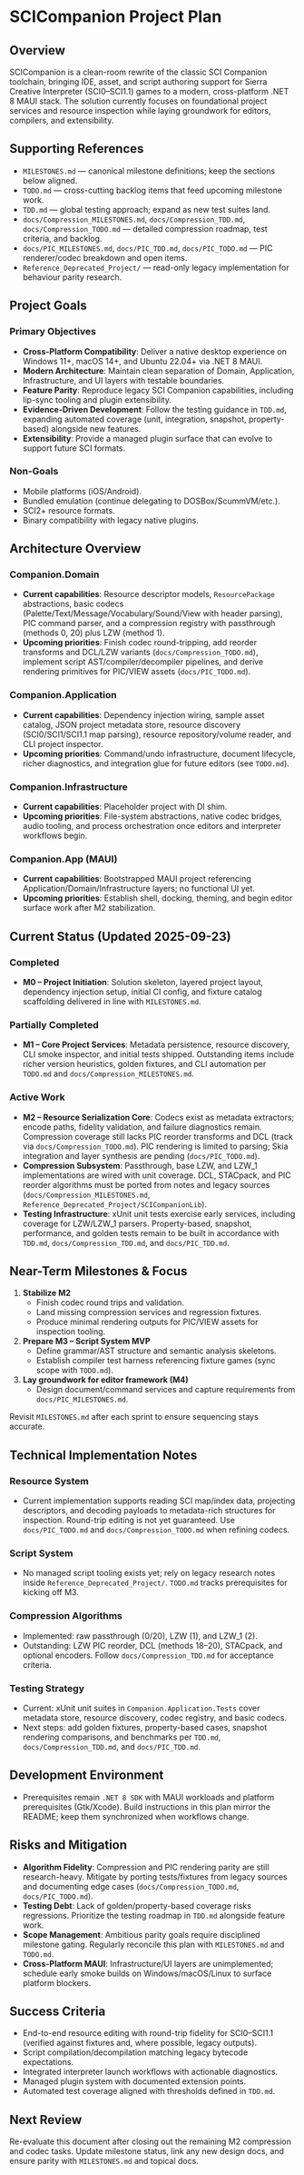# SCICompanion Project Plan

## Overview

SCICompanion is a clean-room rewrite of the classic SCI Companion toolchain, bringing IDE, asset, and script authoring support for Sierra Creative Interpreter (SCI0–SCI1.1) games to a modern, cross-platform .NET 8 MAUI stack. The solution currently focuses on foundational project services and resource inspection while laying groundwork for editors, compilers, and extensibility.

## Supporting References
- `MILESTONES.md` — canonical milestone definitions; keep the sections below aligned.
- `TODO.md` — cross-cutting backlog items that feed upcoming milestone work.
- `TDD.md` — global testing approach; expand as new test suites land.
- `docs/Compression_MILESTONES.md`, `docs/Compression_TDD.md`, `docs/Compression_TODO.md` — detailed compression roadmap, test criteria, and backlog.
- `docs/PIC_MILESTONES.md`, `docs/PIC_TDD.md`, `docs/PIC_TODO.md` — PIC renderer/codec breakdown and open items.
- `Reference_Deprecated_Project/` — read-only legacy implementation for behaviour parity research.

## Project Goals

### Primary Objectives
- **Cross-Platform Compatibility**: Deliver a native desktop experience on Windows 11+, macOS 14+, and Ubuntu 22.04+ via .NET 8 MAUI.
- **Modern Architecture**: Maintain clean separation of Domain, Application, Infrastructure, and UI layers with testable boundaries.
- **Feature Parity**: Reproduce legacy SCI Companion capabilities, including lip-sync tooling and plugin extensibility.
- **Evidence-Driven Development**: Follow the testing guidance in `TDD.md`, expanding automated coverage (unit, integration, snapshot, property-based) alongside new features.
- **Extensibility**: Provide a managed plugin surface that can evolve to support future SCI formats.

### Non-Goals
- Mobile platforms (iOS/Android).
- Bundled emulation (continue delegating to DOSBox/ScummVM/etc.).
- SCI2+ resource formats.
- Binary compatibility with legacy native plugins.

## Architecture Overview

### Companion.Domain
- **Current capabilities**: Resource descriptor models, `ResourcePackage` abstractions, basic codecs (Palette/Text/Message/Vocabulary/Sound/View with header parsing), PIC command parser, and a compression registry with passthrough (methods 0, 20) plus LZW (method 1).
- **Upcoming priorities**: Finish codec round-tripping, add reorder transforms and DCL/LZW variants (`docs/Compression_TODO.md`), implement script AST/compiler/decompiler pipelines, and derive rendering primitives for PIC/VIEW assets (`docs/PIC_TODO.md`).

### Companion.Application
- **Current capabilities**: Dependency injection wiring, sample asset catalog, JSON project metadata store, resource discovery (SCI0/SCI1/SCI1.1 map parsing), resource repository/volume reader, and CLI project inspector.
- **Upcoming priorities**: Command/undo infrastructure, document lifecycle, richer diagnostics, and integration glue for future editors (see `TODO.md`).

### Companion.Infrastructure
- **Current capabilities**: Placeholder project with DI shim.
- **Upcoming priorities**: File-system abstractions, native codec bridges, audio tooling, and process orchestration once editors and interpreter workflows begin.

### Companion.App (MAUI)
- **Current capabilities**: Bootstrapped MAUI project referencing Application/Domain/Infrastructure layers; no functional UI yet.
- **Upcoming priorities**: Establish shell, docking, theming, and begin editor surface work after M2 stabilization.

## Current Status (Updated 2025-09-23)

### Completed
- **M0 – Project Initiation**: Solution skeleton, layered project layout, dependency injection setup, initial CI config, and fixture catalog scaffolding delivered in line with `MILESTONES.md`.

### Partially Completed
- **M1 – Core Project Services**: Metadata persistence, resource discovery, CLI smoke inspector, and initial tests shipped. Outstanding items include richer version heuristics, golden fixtures, and CLI automation per `TODO.md` and `docs/Compression_MILESTONES.md`.

### Active Work
- **M2 – Resource Serialization Core**: Codecs exist as metadata extractors; encode paths, fidelity validation, and failure diagnostics remain. Compression coverage still lacks PIC reorder transforms and DCL (track via `docs/Compression_TODO.md`). PIC rendering is limited to parsing; Skia integration and layer synthesis are pending (`docs/PIC_TODO.md`).
- **Compression Subsystem**: Passthrough, base LZW, and LZW_1 implementations are wired with unit coverage. DCL, STACpack, and PIC reorder algorithms must be ported from notes and legacy sources (`docs/Compression_MILESTONES.md`, `Reference_Deprecated_Project/SCICompanionLib`).
- **Testing Infrastructure**: xUnit unit tests exercise early services, including coverage for LZW/LZW_1 parsers. Property-based, snapshot, performance, and golden tests remain to be built in accordance with `TDD.md`, `docs/Compression_TDD.md`, and `docs/PIC_TDD.md`.

## Near-Term Milestones & Focus
1. **Stabilize M2**
   - Finish codec round trips and validation.
   - Land missing compression services and regression fixtures.
   - Produce minimal rendering outputs for PIC/VIEW assets for inspection tooling.
2. **Prepare M3 – Script System MVP**
   - Define grammar/AST structure and semantic analysis skeletons.
   - Establish compiler test harness referencing fixture games (sync scope with `TODO.md`).
3. **Lay groundwork for editor framework (M4)**
   - Design document/command services and capture requirements from `docs/PIC_MILESTONES.md`.

Revisit `MILESTONES.md` after each sprint to ensure sequencing stays accurate.

## Technical Implementation Notes

### Resource System
- Current implementation supports reading SCI map/index data, projecting descriptors, and decoding payloads to metadata-rich structures for inspection. Round-trip editing is not yet guaranteed. Use `docs/PIC_TODO.md` and `docs/Compression_TODO.md` when refining codecs.

### Script System
- No managed script tooling exists yet; rely on legacy research notes inside `Reference_Deprecated_Project/`. `TODO.md` tracks prerequisites for kicking off M3.

### Compression Algorithms
- Implemented: raw passthrough (0/20), LZW (1), and LZW_1 (2).
- Outstanding: LZW PIC reorder, DCL (methods 18–20), STACpack, and optional encoders. Follow `docs/Compression_TDD.md` for acceptance criteria.

### Testing Strategy
- Current: xUnit unit suites in `Companion.Application.Tests` cover metadata store, resource discovery, codec registry, and basic codecs.
- Next steps: add golden fixtures, property-based cases, snapshot rendering comparisons, and benchmarks per `TDD.md`, `docs/Compression_TDD.md`, and `docs/PIC_TDD.md`.

## Development Environment
- Prerequisites remain `.NET 8 SDK` with MAUI workloads and platform prerequisites (Gtk/Xcode). Build instructions in this plan mirror the README; keep them synchronized when workflows change.

## Risks and Mitigation
- **Algorithm Fidelity**: Compression and PIC rendering parity are still research-heavy. Mitigate by porting tests/fixtures from legacy sources and documenting edge cases (`docs/Compression_TODO.md`, `docs/PIC_TODO.md`).
- **Testing Debt**: Lack of golden/property-based coverage risks regressions. Prioritize the testing roadmap in `TDD.md` alongside feature work.
- **Scope Management**: Ambitious parity goals require disciplined milestone gating. Regularly reconcile this plan with `MILESTONES.md` and `TODO.md`.
- **Cross-Platform MAUI**: Infrastructure/UI layers are unimplemented; schedule early smoke builds on Windows/macOS/Linux to surface platform blockers.

## Success Criteria
- End-to-end resource editing with round-trip fidelity for SCI0–SCI1.1 (verified against fixtures and, where possible, legacy outputs).
- Script compilation/decompilation matching legacy bytecode expectations.
- Integrated interpreter launch workflows with actionable diagnostics.
- Managed plugin system with documented extension points.
- Automated test coverage aligned with thresholds defined in `TDD.md`.

## Next Review
Re-evaluate this document after closing out the remaining M2 compression and codec tasks. Update milestone status, link any new design docs, and ensure parity with `MILESTONES.md` and topical docs.
